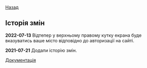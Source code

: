 [Назад](/service)
## Історія змін

**2022-07-13** Відтепер у верхньому правому кутку екрана буде вказуватись ваше місто відповідно до авторизації на сайті.

**2021-07-21** Додали історію змін. 


[Документація](/service/doc/?cid=swinging)
